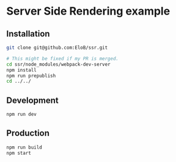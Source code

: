 # Server Side Rendering example

## Installation
```bash
git clone git@github.com:EloB/ssr.git

# This might be fixed if my PR is merged.
cd ssr/node_modules/webpack-dev-server
npm install
npm run prepublish
cd ../../
```

## Development
```bash
npm run dev
```

## Production
```bash
npm run build
npm start
```